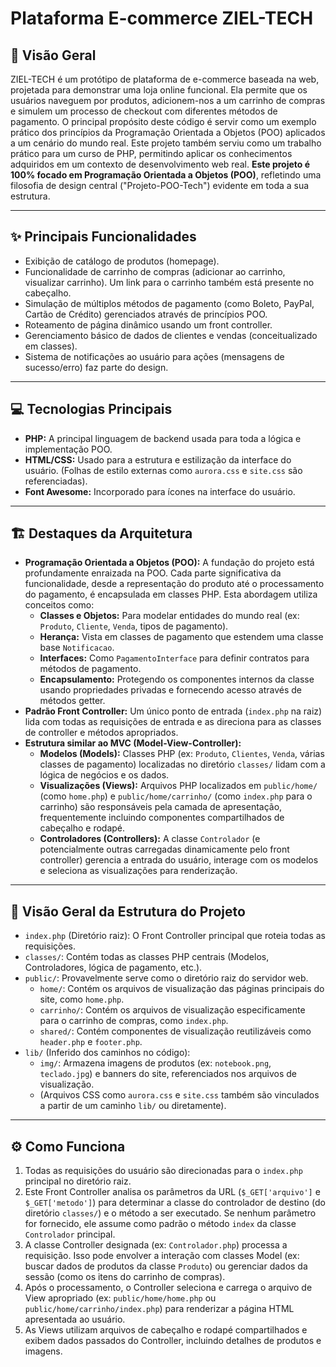 # Plataforma E-commerce ZIEL-TECH

## 🌟 Visão Geral
ZIEL-TECH é um protótipo de plataforma de e-commerce baseada na web, projetada para demonstrar uma loja online funcional. Ela permite que os usuários naveguem por produtos, adicionem-nos a um carrinho de compras e simulem um processo de checkout com diferentes métodos de pagamento. O principal propósito deste código é servir como um exemplo prático dos princípios da Programação Orientada a Objetos (POO) aplicados a um cenário do mundo real. Este projeto também serviu como um trabalho prático para um curso de PHP, permitindo aplicar os conhecimentos adquiridos em um contexto de desenvolvimento web real. **Este projeto é 100% focado em Programação Orientada a Objetos (POO)**, refletindo uma filosofia de design central ("Projeto-POO-Tech") evidente em toda a sua estrutura.

---

## ✨ Principais Funcionalidades
* Exibição de catálogo de produtos (homepage).
* Funcionalidade de carrinho de compras (adicionar ao carrinho, visualizar carrinho). Um link para o carrinho também está presente no cabeçalho.
* Simulação de múltiplos métodos de pagamento (como Boleto, PayPal, Cartão de Crédito) gerenciados através de princípios POO.
* Roteamento de página dinâmico usando um front controller.
* Gerenciamento básico de dados de clientes e vendas (conceitualizado em classes).
* Sistema de notificações ao usuário para ações (mensagens de sucesso/erro) faz parte do design.

---

## 💻 Tecnologias Principais
* **PHP:** A principal linguagem de backend usada para toda a lógica e implementação POO.
* **HTML/CSS:** Usado para a estrutura e estilização da interface do usuário. (Folhas de estilo externas como `aurora.css` e `site.css` são referenciadas).
* **Font Awesome:** Incorporado para ícones na interface do usuário.

---

## 🏗️ Destaques da Arquitetura
* **Programação Orientada a Objetos (POO):** A fundação do projeto está profundamente enraizada na POO. Cada parte significativa da funcionalidade, desde a representação do produto até o processamento do pagamento, é encapsulada em classes PHP. Esta abordagem utiliza conceitos como:
    * **Classes e Objetos:** Para modelar entidades do mundo real (ex: `Produto`, `Cliente`, `Venda`, tipos de pagamento).
    * **Herança:** Vista em classes de pagamento que estendem uma classe base `Notificacao`.
    * **Interfaces:** Como `PagamentoInterface` para definir contratos para métodos de pagamento.
    * **Encapsulamento:** Protegendo os componentes internos da classe usando propriedades privadas e fornecendo acesso através de métodos getter.
* **Padrão Front Controller:** Um único ponto de entrada (`index.php` na raiz) lida com todas as requisições de entrada e as direciona para as classes de controller e métodos apropriados.
* **Estrutura similar ao MVC (Model-View-Controller):**
    * **Modelos (Models):** Classes PHP (ex: `Produto`, `Clientes`, `Venda`, várias classes de pagamento) localizadas no diretório `classes/` lidam com a lógica de negócios e os dados.
    * **Visualizações (Views):** Arquivos PHP localizados em `public/home/` (como `home.php`) e `public/home/carrinho/` (como `index.php` para o carrinho) são responsáveis pela camada de apresentação, frequentemente incluindo componentes compartilhados de cabeçalho e rodapé.
    * **Controladores (Controllers):** A classe `Controlador` (e potencialmente outras carregadas dinamicamente pelo front controller) gerencia a entrada do usuário, interage com os modelos e seleciona as visualizações para renderização.

---

## 📂 Visão Geral da Estrutura do Projeto
* `index.php` (Diretório raiz): O Front Controller principal que roteia todas as requisições.
* `classes/`: Contém todas as classes PHP centrais (Modelos, Controladores, lógica de pagamento, etc.).
* `public/`: Provavelmente serve como o diretório raiz do servidor web.
    * `home/`: Contém os arquivos de visualização das páginas principais do site, como `home.php`.
    * `carrinho/`: Contém os arquivos de visualização especificamente para o carrinho de compras, como `index.php`.
    * `shared/`: Contém componentes de visualização reutilizáveis como `header.php` e `footer.php`.
* `lib/` (Inferido dos caminhos no código):
    * `img/`: Armazena imagens de produtos (ex: `notebook.png`, `teclado.jpg`) e banners do site, referenciados nos arquivos de visualização.
    * (Arquivos CSS como `aurora.css` e `site.css` também são vinculados a partir de um caminho `lib/` ou diretamente).

---

## ⚙️ Como Funciona
1.  Todas as requisições do usuário são direcionadas para o `index.php` principal no diretório raiz.
2.  Este Front Controller analisa os parâmetros da URL (`$_GET['arquivo']` e `$_GET['metodo']`) para determinar a classe do controlador de destino (do diretório `classes/`) e o método a ser executado. Se nenhum parâmetro for fornecido, ele assume como padrão o método `index` da classe `Controlador` principal.
3.  A classe Controller designada (ex: `Controlador.php`) processa a requisição. Isso pode envolver a interação com classes Model (ex: buscar dados de produtos da classe `Produto`) ou gerenciar dados da sessão (como os itens do carrinho de compras).
4.  Após o processamento, o Controller seleciona e carrega o arquivo de View apropriado (ex: `public/home/home.php` ou `public/home/carrinho/index.php`) para renderizar a página HTML apresentada ao usuário.
5.  As Views utilizam arquivos de cabeçalho e rodapé compartilhados e exibem dados passados do Controller, incluindo detalhes de produtos e imagens.
